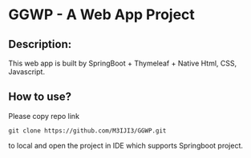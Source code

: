 # GGWP - A Web App Project

## Description:
This web app is built by SpringBoot + Thymeleaf + Native Html, CSS, Javascript.


## How to use?
Please copy repo link
``` 
git clone https://github.com/M3IJI3/GGWP.git
``` 
to local and open the project in IDE which supports Springboot project.
